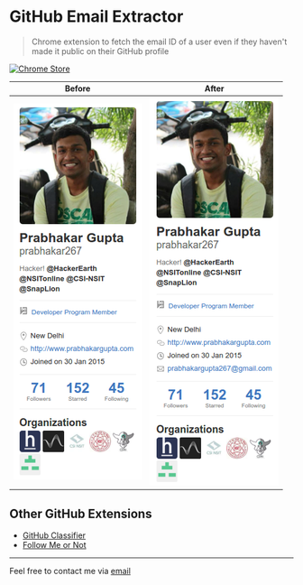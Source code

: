 # GitHub Email Extractor

> Chrome extension to fetch the email ID of a user even if they haven't made it public on their GitHub profile

[![Chrome Store](https://raw.githubusercontent.com/prabhakar267/github-classifier/master/assets/images/chrome-store.png)](https://chrome.google.com/webstore/detail/github-show-email/pndebicblkfcinlcedagfhjfkkkecibn)


| Before | After |
| --- | ---|
| ![GitHub Email Extractor](/screenshots/Screenshot%20from%202016-08-16%2000-09-33.png?raw=true) | ![GitHub Email Extractor](/screenshots/Screenshot%20from%202016-08-16%2000-05-54.png?raw=true) |

## Other GitHub Extensions
+ [GitHub Classifier](https://github.com/prabhakar267/github-classifier)
+ [Follow Me or Not](https://github.com/mkstn/follow-me-or-not)


--------------------------
Feel free to contact me via [email](http://goo.gl/68kmd6)
